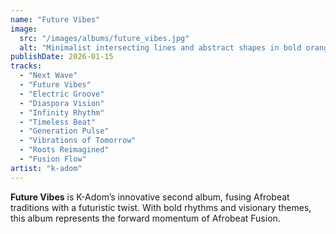 ```yaml
---
name: "Future Vibes"
image:
  src: "/images/albums/future_vibes.jpg"
  alt: "Minimalist intersecting lines and abstract shapes in bold orange, blue, and white, with a stylized 'K' logo featuring Afro-futuristic elements."
publishDate: 2026-01-15
tracks:
  - "Next Wave"
  - "Future Vibes"
  - "Electric Groove"
  - "Diaspora Vision"
  - "Infinity Rhythm"
  - "Timeless Beat"
  - "Generation Pulse"
  - "Vibrations of Tomorrow"
  - "Roots Reimagined"
  - "Fusion Flow"
artist: "k-adom"
---
```


**Future Vibes** is K-Adom’s innovative second album, fusing Afrobeat traditions with a futuristic twist. With bold rhythms and visionary themes, this album represents the forward momentum of Afrobeat Fusion.
